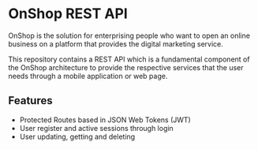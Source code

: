 # OnShop REST API

OnShop is the solution for enterprising people who want to open an online business on a platform that provides the digital marketing service.

This repository contains a REST API which is a fundamental component of the OnShop architecture to provide the respective services that the user needs through a mobile application or web page.

## Features

- Protected Routes based in JSON Web Tokens (JWT)
- User register and active sessions through login
- User updating, getting and deleting
